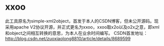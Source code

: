 xxoo
====

此工具原名为simple-xml2object，首发于本人的CSDN博客，但未公开源码。现采用apache V2协议开源，并正式更名为xxoo，xxoo取x2o以及o2x之意，即xml和object之间相互转换的意思，为本人在业余时间编写。
CSDN首发地址：http://blog.csdn.net/zuoxiaolong8810/article/details/8689599